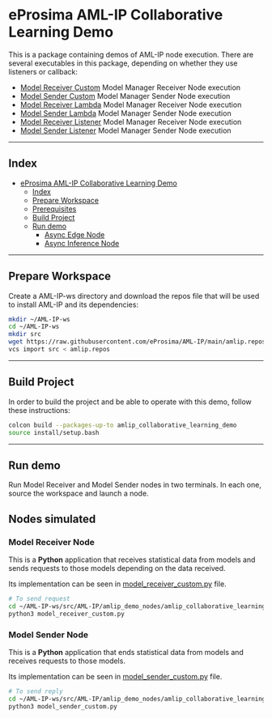 # eProsima AML-IP Collaborative Learning Demo

This is a package containing demos of AML-IP node execution.
There are several executables in this package, depending on whether they use listeners or callback:

- [Model Receiver Custom](model_receiver_custom.py) Model Manager Receiver Node execution
- [Model Sender Custom](model_sender_custom.py) Model Manager Sender Node execution
- [Model Receiver Lambda](model_receiver_lambda.py) Model Manager Receiver Node execution
- [Model Sender Lambda](model_sender_lambda.py) Model Manager Sender Node execution
- [Model Receiver Listener](model_receiver_listener.py) Model Manager Receiver Node execution
- [Model Sender Listener](model_sender_listener.py) Model Manager Sender Node execution

---

## Index

- [eProsima AML-IP Collaborative Learning Demo](#eprosima-aml-ip-workload-distribution-demo)
  - [Index](#index)
  - [Prepare Workspace](#prepare-workspace)
  - [Prerequisites](#prerequisites)
  - [Build Project](#build-project)
  - [Run demo](#run-demo)
    - [Async Edge Node](#async-edge-node)
    - [Async Inference Node](#async-inference-node)

---

## Prepare Workspace

Create a AML-IP-ws directory and download the repos file that will be used to install AML-IP and its dependencies:

```sh
mkdir ~/AML-IP-ws
cd ~/AML-IP-ws
mkdir src
wget https://raw.githubusercontent.com/eProsima/AML-IP/main/amlip.repos
vcs import src < amlip.repos
```

---

## Build Project

In order to build the project and be able to operate with this demo, follow these instructions:

```sh
colcon build --packages-up-to amlip_collaborative_learning_demo
source install/setup.bash
```

---

## Run demo

Run Model Receiver and Model Sender nodes in two terminals.
In each one, source the workspace and launch a node.


## Nodes simulated

### Model Receiver Node

This is a **Python** application that receives statistical data from models and sends requests to those models depending on the data received.

Its implementation can be seen in [model_receiver_custom.py](model_receiver_custom.py) file.

```sh
# To send request
cd ~/AML-IP-ws/src/AML-IP/amlip_demo_nodes/amlip_collaborative_learning_demo/amlip_collaborative_learning_demo
python3 model_receiver_custom.py
```

### Model Sender Node

This is a **Python** application that ends statistical data from models and receives requests to those models.

Its implementation can be seen in [model_sender_custom.py](model_sender_custom.py) file.

```sh
# To send reply
cd ~/AML-IP-ws/src/AML-IP/amlip_demo_nodes/amlip_collaborative_learning_demo/amlip_collaborative_learning_demo
python3 model_sender_custom.py
```
